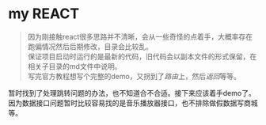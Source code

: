 # my REACT

> 因为刚接触react很多思路并不清晰，会从一些奇怪的点着手，大概率存在跑偏情况然后后期修改，目录会比较乱。  
> 保证项目启动时运行的是最新的代码，旧代码会以副本文件的形式保留，在相关子目录的md文件中说明。  
> 写完官方教程想写个完整的demo，又拐到了*路由*上，然后*返回*等等。

暂时找到了处理跳转问题的办法，也不知道合不合适。接下来应该着手demo了。因为数据接口问题暂时比较容易找的是音乐播放器接口，也不排除做假数据写商城等。



